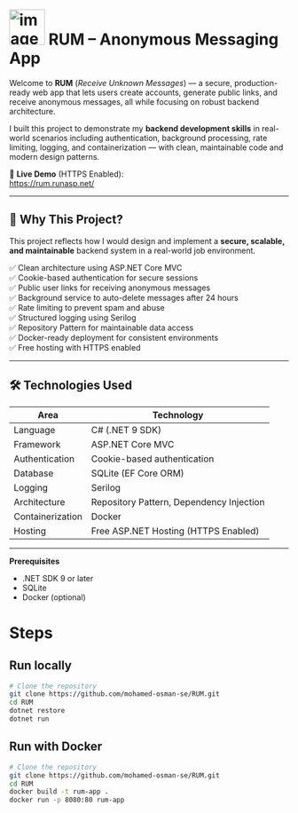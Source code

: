 # <img width="64" height="64" alt="image" src="https://github.com/user-attachments/assets/3a9a63ab-87e7-4eb0-93a4-de6b20f3fc28" /> RUM – Anonymous Messaging App

Welcome to **RUM** (*Receive Unknown Messages*) — a secure, production-ready web app that lets users create accounts, generate public links, and receive anonymous messages, all while focusing on robust backend architecture.

I built this project to demonstrate my **backend development skills** in real-world scenarios including authentication, background processing, rate limiting, logging, and containerization — with clean, maintainable code and modern design patterns.

🔗 **Live Demo** (HTTPS Enabled):  
https://rum.runasp.net/

---

## 🧠 Why This Project?

This project reflects how I would design and implement a **secure, scalable, and maintainable** backend system in a real-world job environment.  


✅ Clean architecture using ASP.NET Core MVC  
✅ Cookie-based authentication for secure sessions  
✅ Public user links for receiving anonymous messages  
✅ Background service to auto-delete messages after 24 hours  
✅ Rate limiting to prevent spam and abuse  
✅ Structured logging using Serilog  
✅ Repository Pattern for maintainable data access  
✅ Docker-ready deployment for consistent environments  
✅ Free hosting with HTTPS enabled  

---

## 🛠️ Technologies Used

| Area             | Technology |
|------------------|------------|
| Language         | C# (.NET 9 SDK) |
| Framework        | ASP.NET Core MVC |
| Authentication   | Cookie-based authentication |
| Database         | SQLite (EF Core ORM) |
| Logging          | Serilog |
| Architecture     | Repository Pattern, Dependency Injection |
| Containerization | Docker |
| Hosting          | Free ASP.NET Hosting (HTTPS Enabled) |

---



**Prerequisites**  
- .NET SDK 9 or later  
- SQLite
- Docker (optional)

# Steps 

## Run locally
```bash
# Clone the repository
git clone https://github.com/mohamed-osman-se/RUM.git
cd RUM
dotnet restore
dotnet run
```

## Run with Docker
```bash
# Clone the repository
git clone https://github.com/mohamed-osman-se/RUM.git
cd RUM
docker build -t rum-app .
docker run -p 8080:80 rum-app

